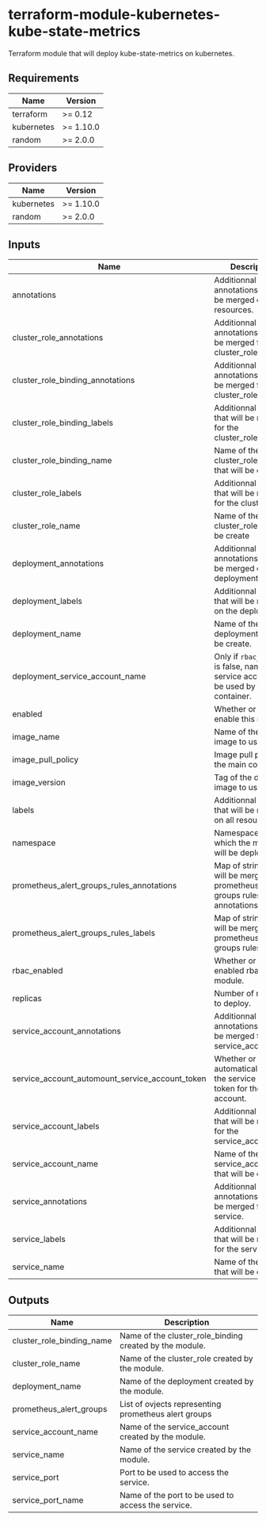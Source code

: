 # terraform-module-kubernetes-kube-state-metrics

Terraform module that will deploy kube-state-metrics on kubernetes.

<!-- BEGINNING OF PRE-COMMIT-TERRAFORM DOCS HOOK -->
## Requirements

| Name | Version |
|------|---------|
| terraform | >= 0.12 |
| kubernetes | >= 1.10.0 |
| random | >= 2.0.0 |

## Providers

| Name | Version |
|------|---------|
| kubernetes | >= 1.10.0 |
| random | >= 2.0.0 |

## Inputs

| Name | Description | Type | Default | Required |
|------|-------------|------|---------|:--------:|
| annotations | Additionnal annotations that will be merged on all resources. | `map` | `{}` | no |
| cluster\_role\_annotations | Additionnal annotations that will be merged for the cluster\_role. | `map` | `{}` | no |
| cluster\_role\_binding\_annotations | Additionnal annotations that will be merged for the cluster\_role\_binding. | `map` | `{}` | no |
| cluster\_role\_binding\_labels | Additionnal labels that will be merged for the cluster\_role\_binding. | `map` | `{}` | no |
| cluster\_role\_binding\_name | Name of the cluster\_role\_binding that will be create | `string` | `"kube-state-metrics"` | no |
| cluster\_role\_labels | Additionnal labels that will be merged for the cluster\_role. | `map` | `{}` | no |
| cluster\_role\_name | Name of the cluster\_role that will be create | `string` | `"kube-state-metrics"` | no |
| deployment\_annotations | Additionnal annotations that will be merged on the deployment. | `map` | `{}` | no |
| deployment\_labels | Additionnal labels that will be merged on the deployment. | `map` | `{}` | no |
| deployment\_name | Name of the deployment that will be create. | `string` | `"kube-state-metrics"` | no |
| deployment\_service\_account\_name | Only if `rbac_enabled` is false, name of the service account to be used by the container. | `string` | `null` | no |
| enabled | Whether or not to enable this module. | `bool` | `true` | no |
| image\_name | Name of the docker image to use. | `string` | `"quay.io/coreos/kube-state-metrics"` | no |
| image\_pull\_policy | Image pull policy on the main container. | `string` | `"IfNotPresent"` | no |
| image\_version | Tag of the docker image to use. | `string` | `"v1.6.0"` | no |
| labels | Additionnal labels that will be merged on all resources. | `map` | `{}` | no |
| namespace | Namespace in which the module will be deployed. | `string` | `"kube-system"` | no |
| prometheus\_alert\_groups\_rules\_annotations | Map of strings that will be merge on all prometheus alert groups rules annotations. | `map` | `{}` | no |
| prometheus\_alert\_groups\_rules\_labels | Map of strings that will be merge on all prometheus alert groups rules labels. | `map` | `{}` | no |
| rbac\_enabled | Whether or not to enabled rbac on the module. | `bool` | `true` | no |
| replicas | Number of replicas to deploy. | `number` | `1` | no |
| service\_account\_annotations | Additionnal annotations that will be merged for the service\_account. | `map` | `{}` | no |
| service\_account\_automount\_service\_account\_token | Whether or not to automatically mount the service account token for the service account. | `bool` | `false` | no |
| service\_account\_labels | Additionnal labels that will be merged for the service\_account. | `map` | `{}` | no |
| service\_account\_name | Name of the service\_account that will be create | `string` | `"kube-state-metrics"` | no |
| service\_annotations | Additionnal annotations that will be merged for the service. | `map` | `{}` | no |
| service\_labels | Additionnal labels that will be merged for the service. | `map` | `{}` | no |
| service\_name | Name of the service that will be create | `string` | `"kube-state-metrics"` | no |

## Outputs

| Name | Description |
|------|-------------|
| cluster\_role\_binding\_name | Name of the cluster\_role\_binding created by the module. |
| cluster\_role\_name | Name of the cluster\_role created by the module. |
| deployment\_name | Name of the deployment created by the module. |
| prometheus\_alert\_groups | List of ovjects representing prometheus alert groups |
| service\_account\_name | Name of the service\_account created by the module. |
| service\_name | Name of the service created by the module. |
| service\_port | Port to be used to access the service. |
| service\_port\_name | Name of the port to be used to access the service. |

<!-- END OF PRE-COMMIT-TERRAFORM DOCS HOOK -->
